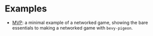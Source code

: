 # Examples

- [MVP](examples/mvp.rs): a minimal example of a networked game, showing the bare
essentials to making a networked game with `bevy-pigeon`.

